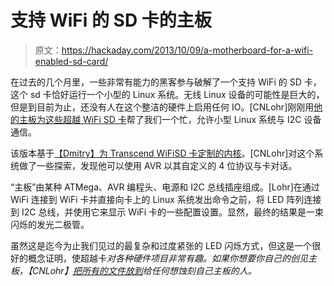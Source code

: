 # 支持 WiFi 的 SD 卡的主板

> 原文：<https://hackaday.com/2013/10/09/a-motherboard-for-a-wifi-enabled-sd-card/>

在过去的几个月里，一些非常有能力的黑客参与破解了一个支持 WiFi 的 SD 卡，这个 sd 卡恰好运行一个小型的 Linux 系统。无线 Linux 设备的可能性是巨大的，但是到目前为止，还没有人在这个整洁的硬件上启用任何 IO。[CNLohr]刚刚用[他的主板为这些超越 WiFi SD 卡](http://www.youtube.com/watch?v=-Z9TrZQw16s)帮了我们一个忙，允许小型 Linux 系统与 I2C 设备通信。

该版本基于[【Dmitry】为 Transcend WiFiSD 卡定制的内核](http://hackaday.com/2013/09/19/advanced-transcend-wifi-sd-hacking-custom-kernels-x-and-firefox/)。[CNLohr]对这个系统做了一些探索，发现他可以使用 AVR 以其自定义的 4 位协议与卡对话。

“主板”由某种 ATMega、AVR 编程头、电源和 I2C 总线插座组成。[Lohr]在通过 WiFi 连接到 WiFi 卡并直接向卡上的 Linux 系统发出命令之前，将 LED 阵列连接到 I2C 总线，并使用它来显示 WiFi 卡的一些配置设置。显然，最终的结果是一束闪烁的发光二极管。

虽然这是迄今为止我们见过的最复杂和过度紧张的 LED 闪烁方式，但这是一个很好的概念证明，使超越卡*对各种硬件项目非常有趣。如果你想要你自己的创见主板，【CNLohr】[把所有的文件放到](https://cnlohr.net/pubsvn/electrical/SDComputer/)给任何想蚀刻自己主板的人。*